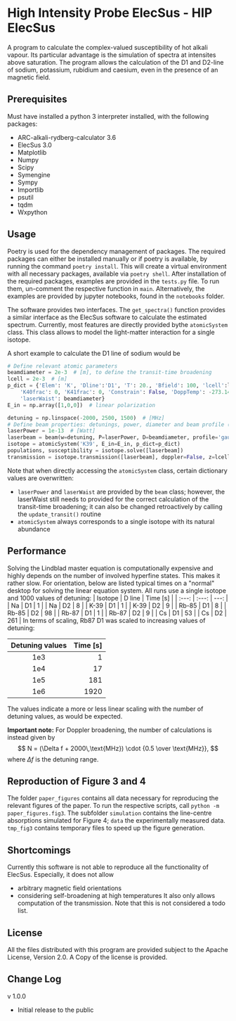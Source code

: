 # High Intensity Probe ElecSus - HIP ElecSus

A program to calculate the complex-valued susceptibility of hot alkali vapour. Its particular advantage is the simulation of spectra at intensites above saturation. The program allows the calculation of the D1 and D2-line of sodium, potassium, rubidium and caesium, even in the presence of an magnetic field.

## Prerequisites
Must have installed a python 3 interpreter installed, with the following packages:
- ARC-alkali-rydberg-calculator 3.6
- ElecSus 3.0
- Matplotlib
- Numpy
- Scipy
- Symengine
- Sympy
- Importlib
- psutil
- tqdm
- Wxpython

## Usage
Poetry is used for the dependency management of packages. The required packages can either be installed manually or if poetry is available, by running the command  `poetry install`. This will create a virtual environment with all necessary packages, available via `poetry shell`.
After installation of the required packages, examples are provided in the
`tests.py` file. To run them, un-comment the respective function in `main`.
Alternatively, the examples are provided by jupyter notebooks, found in the `notebooks` folder.

The software provides two interfaces. The `get_spectra()` function provides a similar interface as the ElecSus software to calculate the estimated spectrum. Currently, most features are directly provided bythe `atomicSystem` class. This class allows to model the light-matter interaction for a single isotope.

A short example to calculate the D1 line of sodium would be
```python
# Define relevant atomic parameters
beamdiameter = 2e-3  # [m], to define the transit-time broadening
lcell = 2e-3  # [m]
p_dict = {'Elem': 'K', 'Dline':'D1', 'T': 20., 'Bfield': 100, 'lcell':lcell,
    'K40frac': 0, 'K41frac': 0, 'Constrain': False, 'DoppTemp': -273.1499,
    'laserWaist': beamdiameter}
E_in = np.array([1,0,0])  # linear polarization

detuning = np.linspace(-2000, 2500, 1500)  # [MHz]
# Define beam properties: detunings, power, diameter and beam profile (flat/gaussian)
laserPower = 1e-13  # [Watt]
laserbeam = beam(w=detuning, P=laserPower, D=beamdiameter, profile='gaussian')
isotope = atomicSystem('K39', E_in=E_in, p_dict=p_dict)
populations, susceptibility = isotope.solve([laserbeam])
transmission = isotope.transmission([laserbeam], doppler=False, z=lcell)
```

Note that when directly accessing the `atomicSystem` class, certain dictionary values are overwritten:
- `laserPower` and `laserWaist` are provided by the `beam` class; however, the laserWaist still needs to provided for the correct calculation of the transit-time broadening; it can also be changed retroactively by calling the `update_transit()` routine
- `atomicSystem` always corresponds to a single isotope with its natural abundance

## Performance
Solving the Lindblad master equation is computationally expensive and highly depends on the number of involved hyperfine states. This makes it rather slow. For orientation, below are listed typical times on a "normal" desktop for solving the linear equation system. All runs use a single isotope and 1000 values of detuning:
| Isotope | D line | Time [s] |
| :---: | :---: | ---: |
| Na   | D1 |   1 |
| Na   | D2 |   8 |
| K-39  | D1 |   1 |
| K-39  | D2 |   9 |
| Rb-85 | D1 |   8 |
| Rb-85 | D2 |  98 |
| Rb-87 | D1 |   1 |
| Rb-87 | D2 |   9 |
| Cs   | D1 |  53 |
| Cs   | D2 | 261 |
In terms of scaling, Rb87 D1 was scaled to increasing values of detuning:

| Detuning values | Time [s] |
| :---: | ---: |
| 1e3 |     1 |
| 1e4 |    17 |
| 1e5 |   181 |
| 1e6 |  1920 |

The values indicate a more or less linear scaling with the number of detuning values, as would be expected.

**Important note:** For Doppler broadening, the number of calculations is instead given by
$$ N = (\Delta f + 2000\,\text{MHz}) \cdot {0.5 \over \text{MHz}}, $$
where $\Delta f$ is the detuning range.

## Reproduction of Figure 3 and 4
The folder `paper_figures` contains all data necessary for reproducing the relevant figures of the paper. To run the respective scripts, call `python -m paper_figures.fig3`.
The subfolder `simulation` contains the line-centre absorptions simulated for Figure 4; `data` the experimentally measured data. `tmp_fig3` contains temporary files to speed up the figure generation.

## Shortcomings
Currently this software is not able to reproduce all the functionality of ElecSus. Especially, it does not allow
- arbitrary magnetic field orientations
- considering self-broadening at high temperatures
It also only allows computation of the transmission.
Note that this is not considered a todo list.

## License
All the files distributed with this program are provided subject to the Apache License, Version 2.0. A Copy of the license is provided.

## Change Log
v 1.0.0
- Initial release to the public